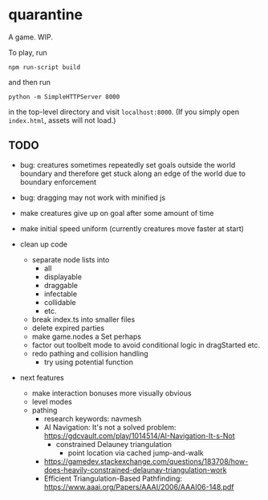 # quarantine

A game. WIP.

To play, run

    npm run-script build

and then run

    python -m SimpleHTTPServer 8000

in the top-level directory and visit `localhost:8000`. (If you simply open `index.html`, assets will not
load.)

## TODO

- bug: creatures sometimes repeatedly set goals outside the world boundary and therefore get stuck along
  an edge of the world due to boundary enforcement
- bug: dragging may not work with minified js
- make creatures give up on goal after some amount of time
- make initial speed uniform (currently creatures move faster at start)

- clean up code

  - separate node lists into
    - all
    - displayable
    - draggable
    - infectable
    - collidable
    - etc.
  - break index.ts into smaller files
  - delete expired parties
  - make game.nodes a Set perhaps
  - factor out toolbelt mode to avoid conditional logic in dragStarted etc.
  - redo pathing and collision handling
    - try using potential function

- next features
  - make interaction bonuses more visually obvious
  - level modes
  - pathing
    - research keywords: navmesh
    - AI Navigation: It's not a solved problem: https://gdcvault.com/play/1014514/AI-Navigation-It-s-Not
      - constrained Delauney triangulation
        - point location via cached jump-and-walk
    - https://gamedev.stackexchange.com/questions/183708/how-does-heavily-constrained-delaunay-triangulation-work
    - Efficient Triangulation-Based Pathfinding: https://www.aaai.org/Papers/AAAI/2006/AAAI06-148.pdf
